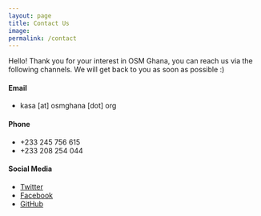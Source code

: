 ```yaml
---
layout: page
title: Contact Us
image: 
permalink: /contact
---
```

Hello! Thank you for your interest in OSM Ghana, you can reach us via the following channels. We will get back to you as soon as possible :)

#### Email
- kasa [at] osmghana [dot] org

#### Phone 
- +233 245 756 615
- +233 208 254 044

#### Social Media
- [Twitter](https://twitter.com/osmghana)
- [Facebook](https://www.facebook.com/osmghana)
- [GitHub](https://github.com/osmghana)
